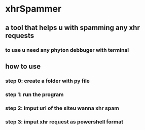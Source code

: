 # xhrSpammer
## a tool that helps u with spamming any xhr requests

### to use u need any phyton debbuger with terminal

## how to use

### step 0: create a folder with py file
### step 1: run the program
### step 2: imput url of the siteu wanna xhr spam
### step 3: imput xhr request as powershell format

